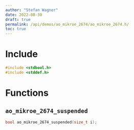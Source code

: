 ```yaml
---
author: "Stefan Wagner"
date: 2022-08-30
draft: true
permalink: /api/demos/ao_mikroe_2674/ao_mikroe_2674.h/
toc: true
---
```


# Include

```c
#include <stdbool.h>
#include <stddef.h>
```

# Functions

## `ao_mikroe_2674_suspended`

```c
bool ao_mikroe_2674_suspended(size_t i);
```

